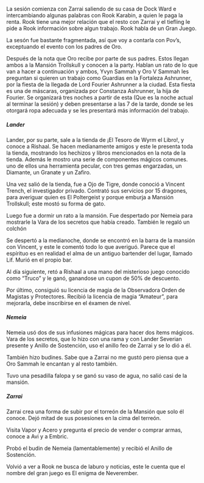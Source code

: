La sesión comienza con Zarrai saliendo de su casa de Dock Ward e intercambiando algunas palabras con Rook Karabin, a quien le paga la renta. Rook tiene una mejor relación que el resto con Zarrai y el tiefling le pide a Rook información sobre algun trabajo. Rook habla de un Gran Juego.

La sesón fue bastante fragmentada, así que voy a contarla con Pov’s, exceptuando el evento con los padres de Oro.

Después de la nota que Oro recibe por parte de sus padres. Estos llegan ambos a la Mansión Trollskull y conocen a la party. Hablan un rato de lo que van a hacer a continuación y ambos, Yvyn Sammah y Oro V Sammah les preguntan si quieren un trabajo como Guardias en la Fortaleza Ashrunner, por la fiesta de la llegada de Lord Fourier Ashrunner a la ciudad. Esta fiesta es una de máscaras, organizada por Constanza Ashrunner, la hija de Fourier. Se organizará tres noches a partir de esta (Que es la noche actual al terminar la sesión) y deben presentarse a las 7 de la tarde, donde se les otorgará ropa adecuada y se les presentará más información del trabajo.

##### Lander
Lander, por su parte, sale a la tienda de ¡El Tesoro de Wyrm el Libro!, y conoce a Rishaal. Se hacen medianamente amigos y este le presenta toda la tienda, mostrando los hechizos y libros mencionados en la nota de la tienda. Además le mostro una serie de componentes mágicos comunes. uno de ellos una herramienta pecular, con tres gemas engarzadas, un Diamante, un Granate y un Zafiro. 

Una vez salió de la tienda, fue a Ojo de Tigre, donde conoció a Vincent Trench, el investigador privado. Contrató sus servicios por 15 dragones, para averiguar quien es El Poltergeist y porque emburja a Mansión Trollskull; este mostó su forma de gato.

Luego fue a dormir un rato a la mansión. Fue despertado por Nemeia para mostrarle la Vara de los secretos que había creado. También le regaló un colchón

Se despertó a la medianoche, donde se encontró en la barra de la mansión con Vincent, y este le comentó todo lo que averiguó. Parece que el espírituo es en realidad el alma de un antiguo bartender del lugar, llamado Lif. Murió en el propio bar.

Al día siguiente, retó a Rishaal a una mano del misterioso juego conocido como “Truco” y le ganó, ganandose un cupon de 50% de descuento.

Por último, consiguió su licencia de magia de la  Observadora Orden de Magistas y Protectores. Recibió la licencia de magia “Amateur”, para mejorarla, debe inscribirse en el éxamen de nivel.

##### Nemeia
Nemeia usó dos de sus infusiones mágicas para hacer dos ítems mágicos. Vara de los secretos, que lo hizo con una rama y con Lander Severian presente y Anillo de Sostención, uso el anillo feo de Zarrai y se lo dió a él.

También hizo budines. Sabe que a Zarrai no me gustó pero piensa que a Oro Sammah le encantan y al resto también.

Tuvo una pesadilla falopa y se ganó su vaso de agua, no salió casi de la mansión.

##### Zarrai
Zarrai crea una forma de subir por el torreón de la Mansión que solo él conoce. Dejó mitad de sus posesiones en la cima del terreón.

Visita Vapor y Acero y pregunta el precio de vender o comprar armas, conoce a Avi y a Embric.

Probó el budin de Nemeia (lamentablemente) y recibió el Anillo de Sostención.

Volvió a ver a Rook ne busca de laburo y noticias, este le cuenta que el nombre del gran juego es El enigma de Neverember.